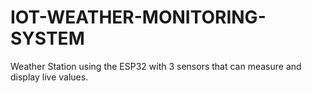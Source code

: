 # IOT-WEATHER-MONITORING-SYSTEM
Weather Station using the ESP32 with 3 sensors that can measure and display live values.
